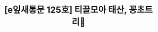 ---
href: 'https://stibee.com/api/v1.0/emails/share/xdZr-OoiWM5DRKRb8JxIfbxJA5VY9A==#new_tab'
title: '[e잎새통문 125호] 티끌모아 태산, 꽁초트리🎄'
img: '/_assets/125.jpg'
---